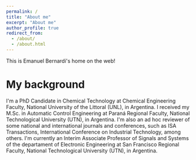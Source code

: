 ```yaml
---
permalink: /
title: "About me"
excerpt: "About me"
author_profile: true
redirect_from: 
  - /about/
  - /about.html
---
```


This is Emanuel Bernardi's home on the web!

My background
======
I'm a PhD Candidate in Chemical Technology at Chemical Engineering Faculty, National University of the Littoral (UNL), in Argentina. I received my M.Sc. in Automatic Control Engineering at Paraná Regional Faculty, National Technological University (UTN), in Argentina. I'm also an ad hoc reviewer of some national and international journals and conferences, such as ISA Transactions, International Conference on Industrial Technology, among others. I'm currently an Interim Associate Professor of Signals and Systems of the departament of Electronic Engineering at San Francisco Regional Faculty, National Technological University (UTN), in Argentina.